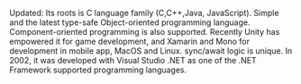 Updated:
Its roots is C language family (C,C++,Java, JavaScript). Simple and the latest type-safe Object-oriented programming language. Component-oriented programming is also supported.
Recently Unity has empowered it for game development, and Xamarin and Mono for development in mobile app, MacOS and Linux. 
sync/await logic is unique.
In 2002, it was developed with Visual Studio .NET as one of the .NET Framework supported programming languages.

<!---Correct Original reading card

Old:
It is an Object-oriented and multi-paradigm language under influence of C++ and Java. Recently Unity has empowered it for game development, and Xamarin and Mono for development in mobile app, MacOS and Linux. It was developed by Microsoft in 2002.

--->
